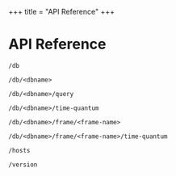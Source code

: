 +++
title = "API Reference"
+++


# API Reference

`/db`

`/db/<dbname>`

`/db/<dbname>/query`

`/db/<dbname>/time-quantum`

`/db/<dbname>/frame/<frame-name>`

`/db/<dbname>/frame/<frame-name>/time-quantum`

`/hosts`

`/version`
